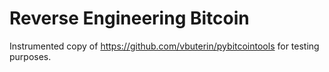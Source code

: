 # Reverse Engineering Bitcoin

Instrumented copy of https://github.com/vbuterin/pybitcointools for testing purposes.

